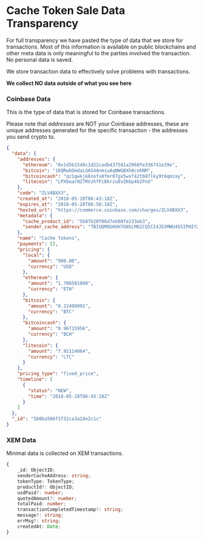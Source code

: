 # Cache Token Sale Data Transparency

For full transparency we have pasted the type of data that we store for transactions. Most of this information is available on public blockchains and other meta data is only meaningful to the parties involved the transaction. No personal data is saved.

We store transaction data to effectively solve problems with transactions.

**We collect NO data outside of what you see here**

### Coinbase Data
This is the type of data that is stored for Coinbase transactions.

Please note that *addresses* are NOT your Coinbase addresses, these are unique addresses
generated for the specific transaction - the addresses you send crypto to.

```json
{
  "data": {
    "addresses": {
      "ethereum": "0x1d5b1540c1d22cadb437581a2968fe336741e39e",
      "bitcoin": "16QRwkDmdaLGA54AnmiuAqNWGBXh8cnkNM",
      "bitcoincash": "qz1gwkjk8zefx8fmr07gx5wxf42tb87lky9t6qmzay",
      "litecoin": "LPXbearNZ7RVzhfPiBkrzu8vZK6p4b2PnU"
    },
    "code": "ZLV4BXX3",
    "created_at": "2018-05-28T06:43:18Z",
    "expires_at": "2018-05-28T06:58:18Z",
    "hosted_url": "https://commerce.coinbase.com/charges/ZLV4BXX3",
    "metadata": {
      "cache_product_id": "5b07b20f06d7eb88fe233eb3",
      "sender_cache_address": "TBIUQMOGHUH7GN5LM62CQ5CI4JEXMWU455IPHIYZ"
    },
    "name": "Cache Tokens",
    "payments": [],
    "pricing": {
      "local": {
        "amount": "900.00",
        "currency": "USD"
      },
      "ethereum": {
        "amount": "1.706501000",
        "currency": "ETH"
      },
      "bitcoin": {
        "amount": "0.12499991",
        "currency": "BTC"
      },
      "bitcoincash": {
        "amount": "0.96715956",
        "currency": "BCH"
      },
      "litecoin": {
        "amount": "7.92114064",
        "currency": "LTC"
      }
    },
    "pricing_type": "fixed_price",
    "timeline": [
      {
        "status": "NEW",
        "time": "2018-05-28T06:43:18Z"
      }
    ]
  },
  "_id": "5b0ba506f1f32ca3a24e2c1c"
}
```

### XEM Data

Minimal data is collected on XEM transactions.

```typescript
{
	_id: ObjectID;
	senderCacheAddress: string;
	tokenType: TokenType;
	productId?: ObjectID;
	usdPaid?: number;
	quotedAmount?: number;
	totalPaid: number;
	transactionCompletedTimestamp?: string;
	message?: string;
	errMsg?: string;
	createdAt: Date;
}
```

